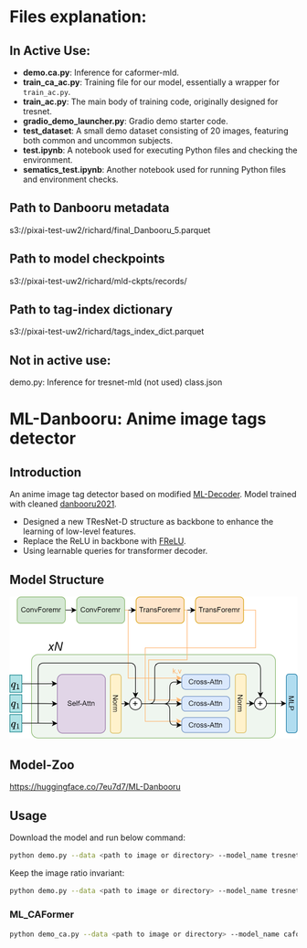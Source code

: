 # Files explanation:
## In Active Use:
- **demo.ca.py**: Inference for caformer-mld.
- **train_ca_ac.py**: Training file for our model, essentially a wrapper for `train_ac.py`.
- **train_ac.py**: The main body of training code, originally designed for tresnet.
- **gradio_demo_launcher.py**: Gradio demo starter code.
- **test_dataset**: A small demo dataset consisting of 20 images, featuring both common and uncommon subjects.
- **test.ipynb**: A notebook used for executing Python files and checking the environment.
- **sematics_test.ipynb**: Another notebook used for running Python files and environment checks.


## Path to Danbooru metadata
s3://pixai-test-uw2/richard/final_Danbooru_5.parquet

## Path to model checkpoints
s3://pixai-test-uw2/richard/mld-ckpts/records/

## Path to tag-index dictionary
s3://pixai-test-uw2/richard/tags_index_dict.parquet


## Not in active use:
demo.py: Inference for tresnet-mld (not used)
class.json



# ML-Danbooru: Anime image tags detector

## Introduction
An anime image tag detector based on modified [ML-Decoder](https://github.com/Alibaba-MIIL/ML_Decoder).
Model trained with cleaned [danbooru2021](https://gwern.net/danbooru2021).

+ Designed a new TResNet-D structure as backbone to enhance the learning of low-level features.
+ Replace the ReLU in backbone with [FReLU](https://arxiv.org/pdf/2007.11824.pdf).
+ Using learnable queries for transformer decoder.

## Model Structure

![](./imgs/ml_danbooru.png)

## Model-Zoo
https://huggingface.co/7eu7d7/ML-Danbooru

## Usage
Download the model and run below command:
```bash
python demo.py --data <path to image or directory> --model_name tresnet_d --num_of_groups 32 --ckpt <path to ckpt> --thr 0.7 --image_size 640 
```

Keep the image ratio invariant:
```bash
python demo.py --data <path to image or directory> --model_name tresnet_d --num_of_groups 32 --ckpt <path to ckpt> --thr 0.7 --image_size 640 --keep_ratio True
```

### ML_CAFormer
```bash
python demo_ca.py --data <path to image or directory> --model_name caformer_m36 --ckpt <path to ckpt> --thr 0.7 --image_size 448
```